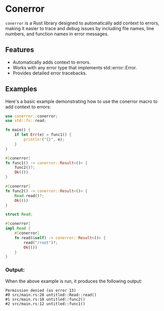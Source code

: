 # Conerror

`conerror` is a Rust library designed to automatically add context to errors, 
making it easier to trace and debug issues by including file names, line numbers, 
and function names in error messages.

## Features

- Automatically adds context to errors.
- Works with any error type that implements std::error::Error.
- Provides detailed error tracebacks.

## Examples

Here's a basic example demonstrating how to use the conerror macro to add context to errors:

```rust
use conerror::conerror;
use std::fs::read;

fn main() {
    if let Err(e) = func1() {
        println!("{}", e);
    }
}

#[conerror]
fn func1() -> conerror::Result<()> {
    func2()?;
    Ok(())
}

#[conerror]
fn func2() -> conerror::Result<()> {
    Read.read()?;
    Ok(())
}

struct Read;

#[conerror]
impl Read {
    #[conerror]
    fn read(&self) -> conerror::Result<()> {
        read("/root")?;
        Ok(())
    }
}
```

### Output:

When the above example is run, it produces the following output:

```
Permission denied (os error 13)
#0 src/main.rs:28 untitled::Read::read()
#1 src/main.rs:18 untitled::func2()
#2 src/main.rs:12 untitled::func1()
```